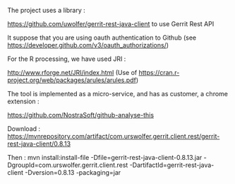 The project uses a library : 

https://github.com/uwolfer/gerrit-rest-java-client to use Gerrit Rest API

It suppose that you are using oauth authentication to Github (see https://developer.github.com/v3/oauth_authorizations/)

For the R processing, we have used JRI :

http://www.rforge.net/JRI/index.html (Use of https://cran.r-project.org/web/packages/arules/arules.pdf)

The tool is implemented as a micro-service, and has as customer, a chrome extension : <Br>

https://github.com/NostraSoft/github-analyse-this

Download :
https://mvnrepository.com/artifact/com.urswolfer.gerrit.client.rest/gerrit-rest-java-client/0.8.13

Then :
mvn install:install-file -Dfile=gerrit-rest-java-client-0.8.13.jar -DgroupId=com.urswolfer.gerrit.client.rest -DartifactId=gerrit-rest-java-client -Dversion=0.8.13 -packaging=jar
